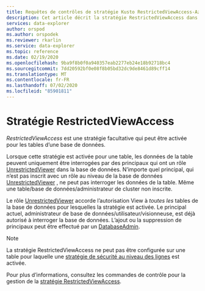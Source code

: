 ```yaml
---
title: Requêtes de contrôles de stratégie Kusto RestrictedViewAccess-Azure Explorateur de données
description: Cet article décrit la stratégie RestrictedViewAccess dans Azure Explorateur de données.
services: data-explorer
author: orspod
ms.author: orspodek
ms.reviewer: rkarlin
ms.service: data-explorer
ms.topic: reference
ms.date: 02/19/2020
ms.openlocfilehash: 9ba9f8b0f0a940357eab2277eb24e18b92718bc4
ms.sourcegitcommit: 7dd20592bf0e08f8b05bd32dc9de8461d89cff14
ms.translationtype: MT
ms.contentlocale: fr-FR
ms.lasthandoff: 07/02/2020
ms.locfileid: "85901811"
---
```

# <a name="restrictedviewaccess-policy"></a>Stratégie RestrictedViewAccess

*RestrictedViewAccess* est une stratégie facultative qui peut être activée pour les tables d’une base de données.

Lorsque cette stratégie est activée pour une table, les données de la table peuvent uniquement être interrogées par des principaux qui ont un rôle [UnrestrictedViewer](../management/access-control/role-based-authorization.md) dans la base de données.
N’importe quel principal, qui n’est pas inscrit avec un rôle au niveau de la base de données [UnrestrictedViewer](../management/access-control/role-based-authorization.md) , ne peut pas interroger les données de la table. Même une table/base de données/administrateur de cluster non inscrite.

Le rôle [UnrestrictedViewer](../management/access-control/role-based-authorization.md) accorde l’autorisation View à *toutes les* tables de la base de données pour lesquelles la stratégie est activée.
Le principal actuel, administrateur de base de données/utilisateur/visionneuse, est déjà autorisé à interroger la base de données. L’ajout ou la suppression de principaux peut être effectué par un [DatabaseAdmin](../management/access-control/role-based-authorization.md).

> [!NOTE]
> La stratégie RestrictedViewAccess ne peut pas être configurée sur une table pour laquelle une [stratégie de sécurité au niveau des lignes](./rowlevelsecuritypolicy.md) est activée.

Pour plus d’informations, consultez les commandes de contrôle pour la gestion de la [stratégie RestrictedViewAccess](../management/restrictedviewaccess-policy.md).
